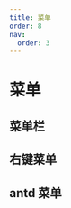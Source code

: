 ```yaml
---
title: 菜单
order: 8
nav:
  order: 3
---
```


# 菜单

## 菜单栏

<code src="../../src/menu/menubar"></code>

## 右键菜单

<code src="../../src/menu/context-menu"></code>

## antd 菜单

<code src="../../src/menu/antd-context-menu"></code>
